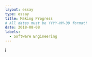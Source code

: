 ```yaml
---
layout: essay
type: essay
title: Making Progress
# All dates must be YYYY-MM-DD format!
date: 2018-08-08
labels:
  - Software Engineering
---
```


  i

